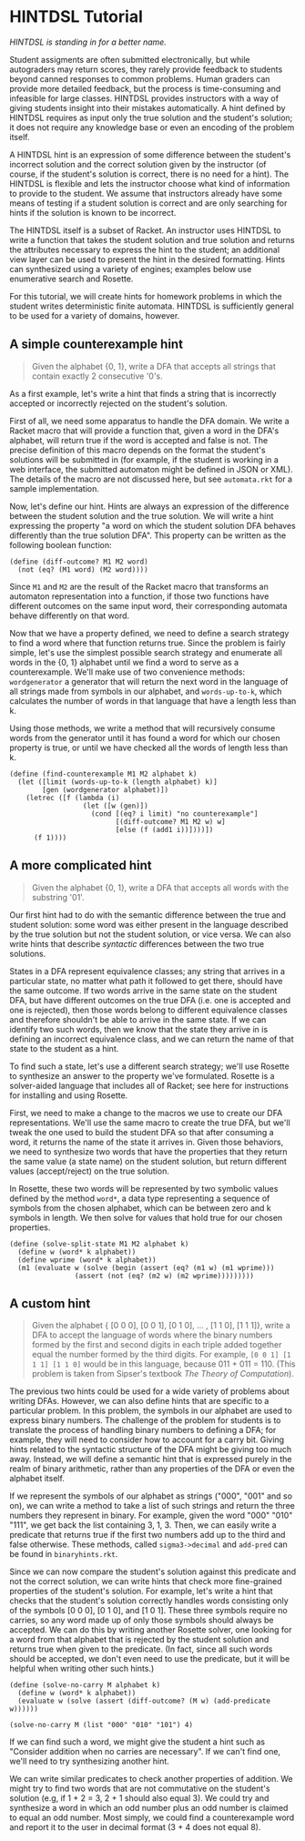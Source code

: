 # HINTDSL Tutorial

*HINTDSL is standing in for a better name.*

Student assigments are often submitted electronically, but while autograders may return scores, they rarely provide feedback to students beyond canned responses to common problems. Human graders can provide more detailed feedback, but the process is time-consuming and infeasible for large classes. HINTDSL provides instructors with a way of giving students insight into their mistakes automatically. A hint defined by HINTDSL requires as input only the true solution and the student's solution; it does not require any knowledge base or even an encoding of the problem itself.

A HINTDSL hint is an expression of some difference between the student's incorrect solution and the correct solution given by the instructor (of course, if the student's solution is correct, there is no need for a hint). The HINTDSL is flexible and lets the instructor choose what kind of information to provide to the student. We assume that instructors already have some means of testing if a student solution is correct and are only searching for hints if the solution is known to be incorrect.

The HINTDSL itself is a subset of Racket. An instructor uses HINTDSL to write a function that takes the student solution and true solution and returns the attributes necessary to express the hint to the student; an additional view layer can be used to present the hint in the desired formatting. Hints can synthesized using a variety of engines; examples below use enumerative search and Rosette.

For this tutorial, we will create hints for homework problems in which the student writes deterministic finite automata. HINTDSL is sufficiently general to be used for a variety of domains, however.

## A simple counterexample hint
> Given the alphabet {0, 1}, write a DFA that accepts all strings that contain exactly 2 consecutive '0's.

As a first example, let's write a hint that finds a string that is incorrectly accepted or incorrectly rejected on the student's solution.

First of all, we need some apparatus to handle the DFA domain. We write a Racket macro that will provide a function that, given a word in the DFA's alphabet, will return true if the word is accepted and false is not. The precise definition of this macro depends on the format the student's solutions will be submitted in (for example, if the student is working in a web interface, the submitted automaton might be defined in JSON or XML). The details of the macro are not discussed here, but see `automata.rkt` for a sample implementation.

Now, let's define our hint. Hints are always an expression of the difference between the student solution and the true solution. We will write a hint expressing the property "a word on which the student solution DFA behaves differently than the true solution DFA". This property can be written as the following boolean function:

```
(define (diff-outcome? M1 M2 word)
  (not (eq? (M1 word) (M2 word))))
```
Since `M1` and `M2` are the result of the Racket macro that transforms an automaton representation into a function, if those two functions have different outcomes on the same input word, their corresponding automata behave differently on that word.

Now that we have a property defined, we need to define a search strategy to find a word where that function returns true. Since the problem is fairly simple, let's use the simplest possible search strategy and enumerate all words in the {0, 1} alphabet until we find a word to serve as a counterexample. We'll make use of two convenience methods: `wordgenerator` a generator that will return the next word in the language of all strings made from symbols in our alphabet, and `words-up-to-k`, which calculates the number of words in that language that have a length less than k.

Using those methods, we write a method that will recursively consume words from the generator until it has found a word for which our chosen property is true, or until we have checked all the words of length less than k.

```
(define (find-counterexample M1 M2 alphabet k)
  (let ([limit (words-up-to-k (length alphabet) k)]
        [gen (wordgenerator alphabet)])
    (letrec ([f (lambda (i)
                  (let ([w (gen)])
                    (cond [(eq? i limit) "no counterexample"]
                          [(diff-outcome? M1 M2 w) w]
                          [else (f (add1 i))])))])
      (f 1))))
```


## A more complicated hint

> Given the alphabet {0, 1}, write a DFA that accepts all words with the substring '01'.

Our first hint had to do with the semantic difference between the true and student solution: some word was either present in the language described by the true solution but not the student solution, or vice versa. We can also write hints that describe *syntactic* differences between the two true solutions.

States in a DFA represent equivalence classes; any string that arrives in a particular state, no matter what path it followed to get there, should have the same outcome. If two words arrive in the same state on the student DFA, but have different outcomes on the true DFA (i.e. one is accepted and one is rejected), then those words belong to different equivalence classes and therefore shouldn't be able to arrive in the same state. If we can identify two such words, then we know that the state they arrive in is defining an incorrect equivalence class, and we can return the name of that state to the student as a hint.

To find such a state, let's use a different search strategy; we'll use Rosette to synthesize an answer to the property we've formulated. Rosette is a solver-aided language that includes all of Racket; see here for instructions for installing and using Rosette.

First, we need to make a change to the macros we use to create our DFA representations. We'll use the same macro to create the true DFA, but we'll tweak the one used to build the student DFA so that after consuming a word, it returns the name of the state it arrives in. Given those behaviors, we need to synthesize two words that have the properties that they return the same value (a state name) on the student solution, but return different values (accept/reject) on the true solution.

In Rosette, these two words will be represented by two symbolic values defined by the method `word*`, a data type representing a sequence of symbols from the chosen alphabet, which can be between zero and k symbols in length. We then solve for values that hold true for our chosen properties.

```
(define (solve-split-state M1 M2 alphabet k)
  (define w (word* k alphabet))
  (define wprime (word* k alphabet))
  (m1 (evaluate w (solve (begin (assert (eq? (m1 w) (m1 wprime)))
                (assert (not (eq? (m2 w) (m2 wprime)))))))))
```

## A custom hint

> Given the alphabet { [0 0 0], [0 0 1], [0 1 0], ... , [1 1 0], [1 1 1]}, write a DFA to accept the language of words where the binary numbers formed by the first and second digits in each triple added together equal the number formed by the third digits. For example, `[0 0 1] [1 1 1] [1 1 0]` would be in this language, because 011 + 011 = 110. (This problem is taken from Sipser's textbook *The Theory of Computation*).

The previous two hints could be used for a wide variety of problems about writing DFAs. However, we can also define hints that are specific to a particular problem. In this problem, the symbols in our alphabet are used to express binary numbers. The challenge of the problem for students is to translate the process of handling binary numbers to defining a DFA; for example, they will need to consider how to account for a carry bit. Giving hints related to the syntactic structure of the DFA might be giving too much away. Instead, we will define a semantic hint that is expressed purely in the realm of binary arithmetic, rather than any properties of the DFA or even the alphabet itself.

If we represent the symbols of our alphabet as strings ("000", "001" and so on), we can write a method to take a list of such strings and return the three numbers they represent in binary. For example, given the word "000" "010" "111", we get back the list containing 3, 1, 3. Then, we can easily write a predicate that returns true if the first two numbers add up to the third and false otherwise. These methods, called `sigma3->decimal` and `add-pred` can be found in `binaryhints.rkt`.

Since we can now compare the student's solution against this predicate and not the correct solution, we can write hints that check more fine-grained properties of the student's solution. For example, let's write a hint that checks that the student's solution correctly handles words consisting only of the symbols [0 0 0], [0 1 0], and [1 0 1]. These three symbols require no carries, so any word made up of only those symbols should always be accepted. We can do this by writing another Rosette solver, one looking for a word from that alphabet that is rejected by the student solution and returns true when given to the predicate. (In fact, since all such words should be accepted, we don't even need to use the predicate, but it will be helpful when writing other such hints.)

```
(define (solve-no-carry M alphabet k)
  (define w (word* k alphabet))
  (evaluate w (solve (assert (diff-outcome? (M w) (add-predicate w))))))

(solve-no-carry M (list "000" "010" "101") 4)
```

If we can find such a word, we might give the student a hint such as "Consider addition when no carries are necessary". If we can't find one, we'll need to try synthesizing another hint. 

We can write similar predicates to check another properties of addition. We might try to find two words that are not commutative on the student's solution (e.g, if 1 + 2 = 3, 2 + 1 should also equal 3). We could try and synthesize a word in which an odd number plus an odd number is claimed to equal an odd number. Most simply, we could find a counterexample word and report it to the user in decimal format (3 + 4 does not equal 8).



